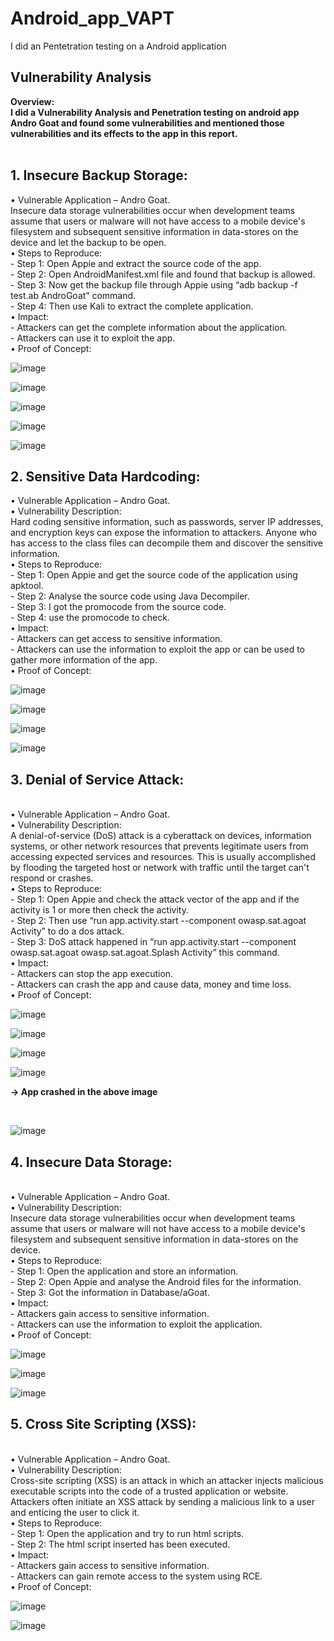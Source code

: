 # Android_app_VAPT
I did an Pentetration testing on a Android application

<h2>Vulnerability Analysis</h2>
<b>Overview:<br />
I did a Vulnerability Analysis and Penetration testing on android app Andro Goat and found some vulnerabilities and mentioned those vulnerabilities and its effects to the app in this report. </b>
<br />
<br/>
<h2>1.	Insecure Backup Storage:</h2>
•	Vulnerable Application – Andro Goat.<br /
•	Vulnerability Description:<br />
Insecure data storage vulnerabilities occur when development teams assume that users or malware will not have access to a mobile device's filesystem and subsequent sensitive information in data-stores on the device and let the backup to be open.<br />
•	Steps to Reproduce:<br />
  -	Step 1: Open Appie and extract the source code of the app.<br />
  -	Step 2: Open AndroidManifest.xml file and found that backup is allowed.<br />
-	Step 3: Now get the backup file through Appie using “adb backup -f test.ab AndroGoat” command.<br />
-	Step 4: Then use Kali to extract the complete application.<br />
•	Impact:<br />
-	Attackers can get the complete information about the application.<br />
-	Attackers can use it to exploit the app. <br />
•	Proof of Concept:<br />

![image](https://github.com/JOELFRANKO/Android_app_VAPT/assets/81144974/abf94528-a894-4744-9296-4c8f9ac35a39)

![image](https://github.com/JOELFRANKO/Android_app_VAPT/assets/81144974/d754f547-dbb1-43c3-aa0d-8e83c3a09f00)<br />

![image](https://github.com/JOELFRANKO/Android_app_VAPT/assets/81144974/cf2ba488-9dad-4d52-a5e9-7a79a1830ea4)<br />

![image](https://github.com/JOELFRANKO/Android_app_VAPT/assets/81144974/9485b196-8ca1-4ee8-b1f1-c3210b525de3)<br />

![image](https://github.com/JOELFRANKO/Android_app_VAPT/assets/81144974/e788481e-c02e-4126-9ea7-005f63b4c509)<br />

<h2>2.	Sensitive Data Hardcoding:</h2>
•	Vulnerable Application – Andro Goat.<br />
•	Vulnerability Description:<br />
Hard coding sensitive information, such as passwords, server IP addresses, and encryption keys can expose the information to attackers. Anyone who has access to the class files can decompile them and discover the sensitive information.<br />
•	Steps to Reproduce:<br />
-	Step 1: Open Appie and get the source code of the application using apktool.<br />
-	Step 2: Analyse the source code using Java Decompiler. <br />
-	Step 3: I got the promocode from the source code.<br />
-	Step 4: use the promocode to check.<br />
•	Impact:<br />
-	Attackers can get access to sensitive information.<br />
-	Attackers can use the information to exploit the app or can be used to gather more information of the app.<br />
•	Proof of Concept:<br />

![image](https://github.com/JOELFRANKO/Android_app_VAPT/assets/81144974/1a1e8fe6-6ede-4088-87bb-dedd56af9c0e)<br />

![image](https://github.com/JOELFRANKO/Android_app_VAPT/assets/81144974/b85b9a5f-575e-47d1-acfa-1d7286197880)<br />

![image](https://github.com/JOELFRANKO/Android_app_VAPT/assets/81144974/207e3929-0f02-4281-b5c5-3aea81799d15)<br />

![image](https://github.com/JOELFRANKO/Android_app_VAPT/assets/81144974/ccb9473d-620c-4de3-b0a7-f4dba291d9d8)<br />

<h2>3.	Denial of Service Attack:</h2><br />
•	Vulnerable Application – Andro Goat.<br />
•	Vulnerability Description:<br />
A denial-of-service (DoS) attack is a cyberattack on devices, information systems, or other network resources that prevents legitimate users from accessing expected services and resources. This is usually accomplished by flooding the targeted host or network with traffic until the target can't respond or crashes.<br />
•	Steps to Reproduce:<br />
-	Step 1: Open Appie and check the attack vector of the app and if the activity is 1 or more then check the activity.<br />
-	Step 2: Then use “run app.activity.start --component owasp.sat.agoat Activity” to do a dos attack.<br />
-	Step 3: DoS attack happened in “run app.activity.start --component owasp.sat.agoat owasp.sat.agoat.Splash Activity” this command.<br />
•	Impact:<br />
-	Attackers can stop the app execution.<br />
-	Attackers can crash the app and cause data, money and time loss.<br />
•	Proof of Concept:<br />

![image](https://github.com/JOELFRANKO/Android_app_VAPT/assets/81144974/b2f8675c-75df-4e38-9478-3919d5d9b36a)<br />

![image](https://github.com/JOELFRANKO/Android_app_VAPT/assets/81144974/763bfe76-5845-4822-9514-d726d09a95b9)<br />

![image](https://github.com/JOELFRANKO/Android_app_VAPT/assets/81144974/8d934278-3f6a-4948-9a6c-7b758aaf5c70)<br />

![image](https://github.com/JOELFRANKO/Android_app_VAPT/assets/81144974/486decd6-effb-45d4-89c1-6160e1c5a446)<br />

<p format:"Bold"><b> -> App crashed in the above image</b></p><br />

![image](https://github.com/JOELFRANKO/Android_app_VAPT/assets/81144974/9032b424-c334-4dda-b281-888007da2c84)<br />

<h2>4.	Insecure Data Storage:</h2><br />
•	Vulnerable Application – Andro Goat.<br />
•	Vulnerability Description:<br />
Insecure data storage vulnerabilities occur when development teams assume that users or malware will not have access to a mobile device's filesystem and subsequent sensitive information in data-stores on the device.<br />
•	Steps to Reproduce:<br />
-	Step 1: Open the application and store an information.<br />
-	Step 2: Open Appie and analyse the Android files for the information.<br />
-	Step 3: Got the information in  Database/aGoat.<br />
•	Impact:<br />
-	Attackers gain access to sensitive information.<br />
-	Attackers can use the information to exploit the application.<br />
•	Proof of Concept:<br />

![image](https://github.com/JOELFRANKO/Android_app_VAPT/assets/81144974/5d8e29d5-eaaa-4706-90c4-c996c471c95b)<br />

![image](https://github.com/JOELFRANKO/Android_app_VAPT/assets/81144974/759e5ee5-ae98-4fbe-8726-b38e2cd30ff9)<br />

![image](https://github.com/JOELFRANKO/Android_app_VAPT/assets/81144974/5888b980-6993-486f-bdda-92e85196beea)<br />

<h2>5.	Cross Site Scripting (XSS):</h2><br />
•	Vulnerable Application – Andro Goat.<br />
•	Vulnerability Description:<br />
Cross-site scripting (XSS) is an attack in which an attacker injects malicious executable scripts into the code of a trusted application or website. Attackers often initiate an XSS attack by sending a malicious link to a user and enticing the user to click it.<br />
•	Steps to Reproduce:<br />
-	Step 1: Open the application and try to run html scripts.<br />
-	Step 2: The html script inserted has been executed.<br />
•	Impact:<br />
-	Attackers gain access to sensitive information.<br />
-	Attackers can gain remote access to the system using RCE.<br />
•	Proof of Concept:<br />

![image](https://github.com/JOELFRANKO/Android_app_VAPT/assets/81144974/a333ac18-a007-478c-a0c6-a0f900636be7)<br />

![image](https://github.com/JOELFRANKO/Android_app_VAPT/assets/81144974/2d08800c-5c6a-4078-90ac-648208e06414)


